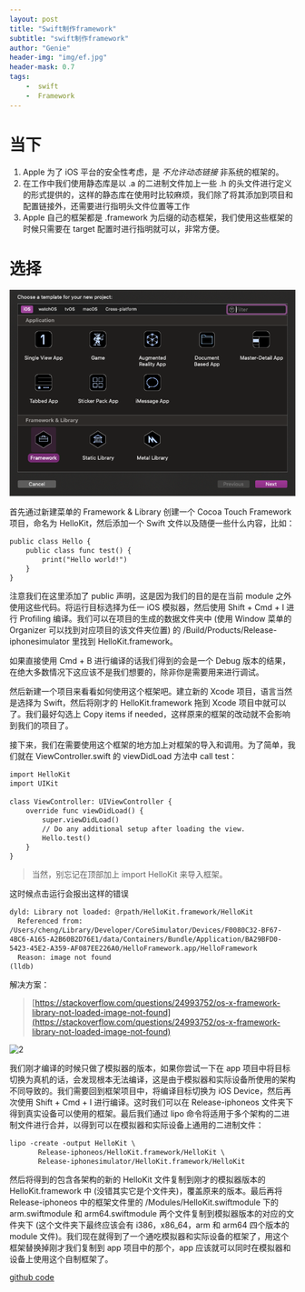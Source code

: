 ```yaml
---
layout: post
title: "Swift制作framework"
subtitle: "swift制作framework"
author: "Genie"
header-img: "img/ef.jpg"
header-mask: 0.7
tags:
	-  swift
	-  Framework
---
```


# 当下
1. Apple 为了 iOS 平台的安全性考虑，是 _不允许动态链接_  非系统的框架的。
2.  在工作中我们使用静态库是以 .a 的二进制文件加上一些 .h 的头文件进行定义的形式提供的，这样的静态库在使用时比较麻烦，我们除了将其添加到项目和配置链接外，还需要进行指明头文件位置等工作
3. Apple 自己的框架都是 .framework 为后缀的动态框架，我们使用这些框架的时候只需要在 target 配置时进行指明就可以，非常方便。
 
# 选择

![1](/img/Framework/WX20200610-112706.png)
  
首先通过新建菜单的 Framework & Library 创建一个 Cocoa Touch Framework 项目，命名为 HelloKit，然后添加一个 Swift 文件以及随便一些什么内容，比如：

```
public class Hello {
    public class func test() {
        print("Hello world!")
    }
}
```

注意我们在这里添加了 public 声明，这是因为我们的目的是在当前 module 之外使用这些代码。将运行目标选择为任一 iOS 模拟器，然后使用 Shift + Cmd + I 进行 Profiling 编译。我们可以在项目的生成的数据文件夹中 (使用 Window 菜单的 Organizer 可以找到对应项目的该文件夹位置) 的 /Build/Products/Release-iphonesimulator 里找到 HelloKit.framework。

如果直接使用 Cmd + B 进行编译的话我们得到的会是一个 Debug 版本的结果，在绝大多数情况下这应该不是我们想要的，除非你是需要用来进行调试。

然后新建一个项目来看看如何使用这个框架吧。建立新的 Xcode 项目，语言当然是选择为 Swift，然后将刚才的 HelloKit.framework 拖到 Xcode 项目中就可以了。我们最好勾选上 Copy items if needed，这样原来的框架的改动就不会影响到我们的项目了。

接下来，我们在需要使用这个框架的地方加上对框架的导入和调用。为了简单，我们就在 ViewController.swift 的 viewDidLoad 方法中 call test：

```
import HelloKit
import UIKit

class ViewController: UIViewController {
    override func viewDidLoad() {
        super.viewDidLoad()
        // Do any additional setup after loading the view.
        Hello.test()
    }
}
```
> 当然，别忘记在顶部加上 import HelloKit 来导入框架。

这时候点击运行会报出这样的错误
```
dyld: Library not loaded: @rpath/HelloKit.framework/HelloKit
  Referenced from: /Users/cheng/Library/Developer/CoreSimulator/Devices/F0080C32-BF67-4BC6-A165-A2B60B2D76E1/data/Containers/Bundle/Application/BA29BFD0-5423-45E2-A359-AF087EE226A0/HelloFramework.app/HelloFramework
  Reason: image not found
(lldb) 
```
解决方案：
> [https://stackoverflow.com/questions/24993752/os-x-framework-library-not-loaded-image-not-found](https://stackoverflow.com/questions/24993752/os-x-framework-library-not-loaded-image-not-found)

![2](/img/Framkework/WX20200610-113136.png)

我们刚才编译的时候只做了模拟器的版本，如果你尝试一下在 app 项目中将目标切换为真机的话，会发现根本无法编译，这是由于模拟器和实际设备所使用的架构不同导致的。我们需要回到框架项目中，将编译目标切换为 iOS Device，然后再次使用 Shift + Cmd + I 进行编译。这时我们可以在 Release-iphoneos 文件夹下得到真实设备可以使用的框架。最后我们通过 lipo 命令将适用于多个架构的二进制文件进行合并，以得到可以在模拟器和实际设备上通用的二进制文件：

```
lipo -create -output HelloKit \
       Release-iphoneos/HelloKit.framework/HelloKit \
       Release-iphonesimulator/HelloKit.framework/HelloKit
```
然后将得到的包含各架构的新的 HelloKit 文件复制到刚才的模拟器版本的 HelloKit.framework 中 (没错其实它是个文件夹)，覆盖原来的版本。最后再将 Release-iphoneos 中的框架文件里的 /Modules/HelloKit.swiftmodule 下的 arm.swiftmodule 和 arm64.swiftmodule 两个文件复制到模拟器版本的对应的文件夹下 (这个文件夹下最终应该会有 i386，x86_64，arm 和 arm64 四个版本的 module 文件)。我们现在就得到了一个通吃模拟器和实际设备的框架了，用这个框架替换掉刚才我们复制到 app 项目中的那个，app 应该就可以同时在模拟器和设备上使用这个自制框架了。


[github code](https://github.com/Gensun/Hello-Framework)